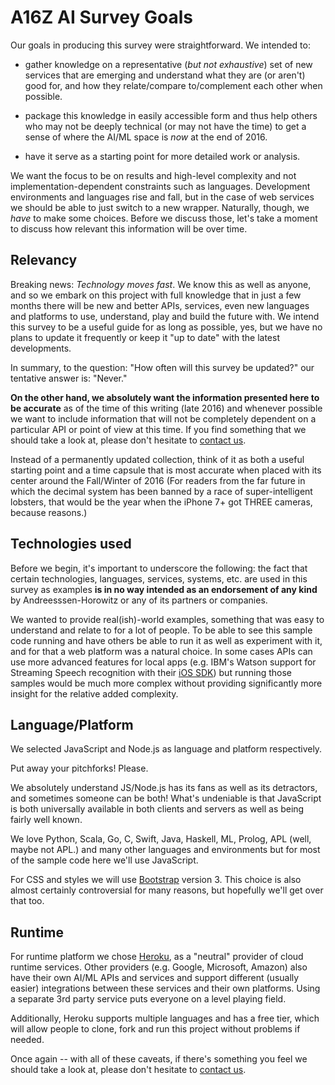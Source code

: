 # A16Z AI Survey Goals

Our goals in producing this survey were straightforward. We intended to:

* gather knowledge on a representative (_but not exhaustive_) set of new services that are emerging and understand what they are (or aren't) good for, and how they relate/compare to/complement each other when possible.

* package this knowledge in easily accessible form and thus help others who may not be deeply technical (or may not have the time) to get a sense of where the AI/ML space is _now_ at the end of 2016.

* have it serve as a starting point for more detailed work or analysis.

We want the focus to be on results and high-level complexity and not implementation-dependent constraints such as languages. Development environments and languages rise and fall, but in the case of web services we should be able to just switch to a new wrapper. Naturally, though, we _have_ to make some choices. Before we discuss those, let's take a moment to discuss how relevant this information will be over time.

## Relevancy

Breaking news: _Technology moves fast_. We know this as well as anyone, and so we embark on this project with full knowledge that in just a few months there will be new and better APIs, services, even new languages and platforms to use, understand, play and build the future with. We intend this survey to be a useful guide for as long as possible, yes, but we have no plans to update it frequently or keep it "up to date" with the latest developments.

In summary, to the question: "How often will this survey be updated?" our tentative answer is: "Never."

**On the other hand, we absolutely want the information presented here to be accurate** as of the time of this writing (late 2016) and whenever possible we want to include information that will not be completely dependent on a particular API or point of view at this time. If you find something that we should take a look at, please don't hesitate to [contact us](/contact).

Instead of a permanently updated collection, think of it as both a useful starting point and a time capsule that is most accurate when placed with its center around the Fall/Winter of 2016 (For readers from the far future in which the decimal system has been banned by a race of super-intelligent lobsters, that would be the year when the iPhone 7+ got THREE cameras, because reasons.)

## Technologies used

Before we begin, it's important to underscore the following: the fact that certain technologies, languages, services, systems, etc. are used in this survey as examples **is in no way intended as an endorsement of any kind** by Andreesssen-Horowitz or any of its partners or companies.

We wanted to provide real(ish)-world examples, something that was easy to understand and relate to for a lot of people. To be able to see this sample code running and have others be able to run it as well as experiment with it, and for that a web platform was a natural choice. In some cases APIs can use more advanced features for local apps (e.g. IBM's Watson support for
Streaming Speech recognition with their [iOS SDK](https://github.com/watson-developer-cloud/ios-sdk)) but running those samples would be much more complex without providing significantly more insight for the relative added complexity.

## Language/Platform

We selected JavaScript and Node.js as language and platform respectively.

Put away your pitchforks! Please.

We absolutely understand JS/Node.js has its fans as well as its detractors, and sometimes someone can be both! What's undeniable is that JavaScript is both universally available in both clients and servers as well as being fairly well known.

We love Python, Scala, Go, C, Swift, Java, Haskell, ML, Prolog, APL (well, maybe not APL.) and many other languages and environments but for most of the sample code here we'll use JavaScript.

For CSS and styles we will use [Bootstrap](http://getbootstrap.com) version 3. This choice is also almost certainly controversial for many reasons, but hopefully we'll get over that too.

## Runtime

For runtime platform we chose [Heroku](http://www.heroku.com), as a "neutral" provider of cloud runtime services. Other providers (e.g. Google, Microsoft, Amazon) also have their own AI/ML APIs and services and support different (usually easier) integrations between these services and their own platforms. Using a separate 3rd party service puts everyone on a level playing field.

Additionally, Heroku supports multiple languages and has a free tier, which will allow people to clone, fork and run this project without problems if needed.

Once again -- with all of these caveats, if there's something you feel we should take a look at, please don't hesitate to [contact us](/contact).
